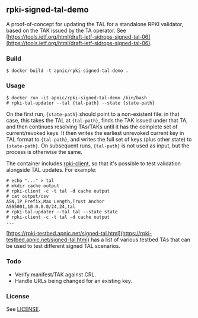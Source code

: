 ## rpki-signed-tal-demo

A proof-of-concept for updating the TAL for a standalone RPKI
validator, based on the TAK issued by the TA operator.  See
[https://tools.ietf.org/html/draft-ietf-sidrops-signed-tal-06](https://tools.ietf.org/html/draft-ietf-sidrops-signed-tal-06).

### Build

    $ docker build -t apnic/rpki-signed-tal-demo .

### Usage

    $ docker run -it apnic/rpki-signed-tal-demo /bin/bash
    # rpki-tal-updater --tal {tal-path} --state {state-path}

On the first run, `{state-path}` should point to a non-existent file:
in that case, this takes the TAL at `{tal-path}`, finds the TAK issued
under that TA, and then continues resolving TAs/TAKs until it has the
complete set of current/revoked keys.  It then writes the earliest
unrevoked current key in TAL format to `{tal-path}`, and writes the
full set of keys (plus other state) to `{state-path}`.  On subsequent
runs, `{tal-path}` is not used as input, but the process is otherwise
the same.

The container includes
[rpki-client](https://github.com/kristapsdz/rpki-client), so that
it's possible to test validation alongside TAL updates.  For example:

    # echo "..." > tal
    # mkdir cache output
    # rpki-client -c -t tal -d cache output
    # cat output/csv
    ASN,IP Prefix,Max Length,Trust Anchor
    AS65001,10.0.0.0/24,24,tal 
    # rpki-tal-updater --tal tal --state state
    # rpki-client -c -t tal -d cache output
    ...

[https://rpki-testbed.apnic.net/signed-tal.html](https://rpki-testbed.apnic.net/signed-tal.html)
has a list of various testbed TAs that can be used to test different
signed TAL scenarios.

### Todo

 - Verify manifest/TAK against CRL.
 - Handle URLs being changed for an existing key.

### License

See [LICENSE](./LICENSE).
